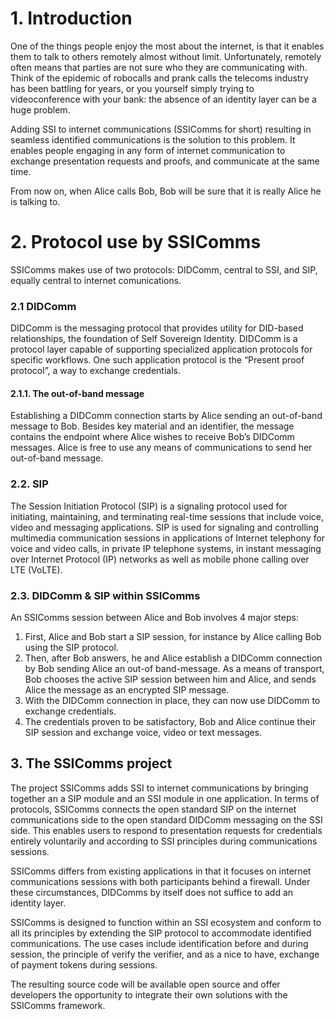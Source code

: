 # 1. Introduction

One of the things people enjoy the most about the internet, is that it enables them to talk to others remotely almost without limit.
Unfortunately, remotely often means that parties are not sure who they are communicating with. Think of the epidemic of robocalls and prank calls the telecoms industry has been battling for years, or you yourself simply trying to videoconference with your bank: the absence of an identity layer can be a huge problem.

Adding SSI to internet communications (SSIComms for short) resulting in seamless identified communications is the solution to this problem. It enables people engaging in any form of internet communication to exchange presentation requests and proofs, and communicate at the same time.

From now on, when Alice calls Bob, Bob will be sure that it is really Alice he is talking to.


# 2. Protocol use by SSIComms
SSIComms makes use of two protocols: DIDComm, central to SSI, and SIP, equally central to internet comunications.


### 2.1 DIDComm

DIDComm is the messaging protocol that provides utility for DID-based relationships, the foundation of Self Sovereign Identity. DIDComm is a protocol layer capable of supporting specialized application protocols for specific workflows. 
One such application  protocol is the “Present proof protocol”, a way to exchange credentials.

#### 2.1.1. The out-of-band message
Establishing a DIDComm connection starts by Alice sending an out-of-band message to Bob. Besides key material and an identifier, the message contains the endpoint where Alice wishes to receive Bob’s DIDComm messages. Alice is free to use any means of communications to send her out-of-band message.


### 2.2. SIP
The Session Initiation Protocol (SIP) is a signaling protocol used for initiating, maintaining, and terminating real-time sessions that include voice, video and messaging applications. SIP is used for signaling and controlling multimedia communication sessions in applications of Internet telephony for voice and video calls, in private IP telephone systems, in instant messaging over Internet Protocol (IP) networks as well as mobile phone calling over LTE (VoLTE).


### 2.3. DIDComm & SIP within SSIComms
An SSIComms session between Alice and Bob involves 4 major steps:
1. First, Alice and Bob start a SIP session, for instance by Alice calling Bob using the SIP protocol.
2. Then, after Bob answers, he and Alice establish a DIDComm connection by Bob sending Alice an out-of band-message. As a means of transport, Bob chooses the active SIP session between him and Alice, and sends Alice the message as an encrypted SIP message. 
3. With the DIDComm connection in place, they can now use DIDComm to exchange credentials. 
4. The credentials proven to be satisfactory, Bob and Alice continue their SIP session and exchange voice, video or text messages.


## 3. The SSIComms project
The project SSIComms adds SSI to internet communications by bringing together an a SIP module and an SSI module in one application. In terms of protocols, SSIComms connects the open standard SIP on the internet communications side to the open standard DIDComm messaging on the SSI side. This enables users to respond to presentation requests for credentials entirely voluntarily and according to SSI principles during communications sessions.

SSIComms differs from existing applications in that it focuses on internet communications sessions with both participants behind a firewall. Under these circumstances, DIDComms by itself does not suffice to add an identity layer.

SSIComms is designed to function within an SSI ecosystem and conform to all its principles by extending the SIP protocol to accommodate identified communications.
The use cases include identification before and during session, the principle of verify the verifier, and as a nice to have, exchange of payment tokens during sessions.

The resulting source code will be available open source and offer developers the opportunity to integrate their own solutions with the SSIComms framework.
